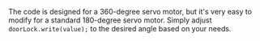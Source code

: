 The code is designed for a 360-degree servo motor, but it's very easy to modify for a standard 180-degree servo motor. Simply adjust `doorLock.write(value);` to the desired angle based on your needs.
